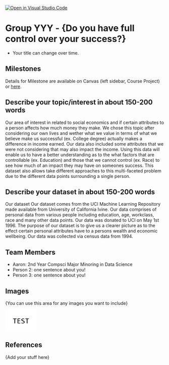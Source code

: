 [![Open in Visual Studio Code](https://classroom.github.com/assets/open-in-vscode-f059dc9a6f8d3a56e377f745f24479a46679e63a5d9fe6f495e02850cd0d8118.svg)](https://classroom.github.com/online_ide?assignment_repo_id=5916774&assignment_repo_type=AssignmentRepo)
# Group YYY - {Do you have full control over your success?}

- Your title can change over time.

## Milestones

Details for Milestone are available on Canvas (left sidebar, Course Project) or [here](https://firas.moosvi.com/courses/data301/project/milestone01.html).

## Describe your topic/interest in about 150-200 words

Our area of interest in related to social economics and if certain attributes to a person affects how much money they make. We chose this topic after considering our own lives and wether what we value in terms of what we believe make us successful (ex. College degree) actually makes a difference in income earned. Our data also included some attributes that we were not considering that may also impact the income. Using this data will enable us to have a better understanding as to the what factors that are controllable (ex. Education) and those that we cannot control (ex. Race) to see how much of an impact they may have on someones success. This dataset also allows take different approaches to this multi-faceted problem due to the different data points surrounding a single person.

## Describe your dataset in about 150-200 words

Our dataset 
Our dataset comes from the UCI Machine Learning Repository made available from University of California Ivine. Our data comprises of personal data from various people including education, age, workclass, race and many other data points. Our data was donated to UCI on May 1st 1996. The purpose of our dataset is to give us a clearer picture as to the effect certain personal attributes have to a persons wealth and economic wellbeing. Our data was collected via census data from 1994. 

## Team Members

- Aaron: 2nd Year Compsci Major Minoring in Data Science
- Person 2: one sentence about you!
- Person 3: one sentence about you!

## Images

{You can use this area for any images you want to include}

<img src ="images/test.png" width="100px">

## References

{Add your stuff here}



